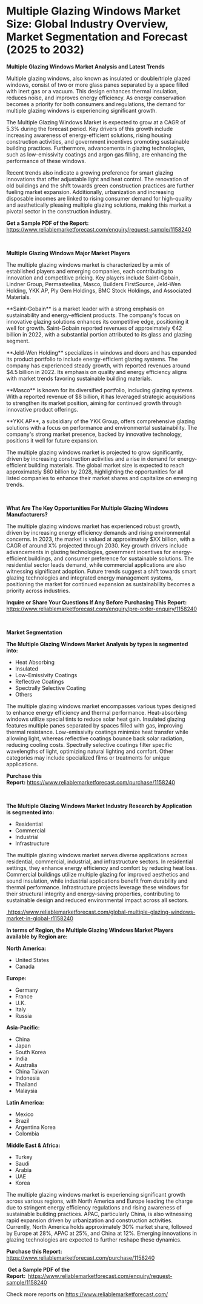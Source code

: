 <p><h1>Multiple Glazing Windows Market Size: Global Industry Overview, Market Segmentation and Forecast (2025 to 2032)</h1></p><p><strong>Multiple Glazing Windows Market Analysis and Latest Trends</strong></p>
<p><p>Multiple glazing windows, also known as insulated or double/triple glazed windows, consist of two or more glass panes separated by a space filled with inert gas or a vacuum. This design enhances thermal insulation, reduces noise, and improves energy efficiency. As energy conservation becomes a priority for both consumers and regulations, the demand for multiple glazing windows is experiencing significant growth.</p><p>The Multiple Glazing Windows Market is expected to grow at a CAGR of 5.3% during the forecast period. Key drivers of this growth include increasing awareness of energy-efficient solutions, rising housing construction activities, and government incentives promoting sustainable building practices. Furthermore, advancements in glazing technologies, such as low-emissivity coatings and argon gas filling, are enhancing the performance of these windows.</p><p>Recent trends also indicate a growing preference for smart glazing innovations that offer adjustable light and heat control. The renovation of old buildings and the shift towards green construction practices are further fueling market expansion. Additionally, urbanization and increasing disposable incomes are linked to rising consumer demand for high-quality and aesthetically pleasing multiple glazing solutions, making this market a pivotal sector in the construction industry.</p></p>
<p><strong>Get a Sample PDF of the Report:&nbsp;</strong> <a href="https://www.reliablemarketforecast.com/enquiry/request-sample/1158240?utm_campaign=3174&utm_medium=2&utm_source=Github&utm_content=ia&utm_term=21032025&utm_id=multiple-glazing-windows">https://www.reliablemarketforecast.com/enquiry/request-sample/1158240</a></p>
<p>&nbsp;</p>
<p><strong>Multiple Glazing Windows Major Market Players</strong></p>
<p><p>The multiple glazing windows market is characterized by a mix of established players and emerging companies, each contributing to innovation and competitive pricing. Key players include Saint-Gobain, Lindner Group, Permasteelisa, Masco, Builders FirstSource, Jeld-Wen Holding, YKK AP, Ply Gem Holdings, BMC Stock Holdings, and Associated Materials.</p><p>**Saint-Gobain** is a market leader with a strong emphasis on sustainability and energy-efficient products. The company's focus on innovative glazing solutions enhances its competitive edge, positioning it well for growth. Saint-Gobain reported revenues of approximately €42 billion in 2022, with a substantial portion attributed to its glass and glazing segment.</p><p>**Jeld-Wen Holding** specializes in windows and doors and has expanded its product portfolio to include energy-efficient glazing systems. The company has experienced steady growth, with reported revenues around $4.5 billion in 2022. Its emphasis on quality and energy efficiency aligns with market trends favoring sustainable building materials.</p><p>**Masco** is known for its diversified portfolio, including glazing systems. With a reported revenue of $8 billion, it has leveraged strategic acquisitions to strengthen its market position, aiming for continued growth through innovative product offerings.</p><p>**YKK AP**, a subsidiary of the YKK Group, offers comprehensive glazing solutions with a focus on performance and environmental sustainability. The company's strong market presence, backed by innovative technology, positions it well for future expansion.</p><p>The multiple glazing windows market is projected to grow significantly, driven by increasing construction activities and a rise in demand for energy-efficient building materials. The global market size is expected to reach approximately $60 billion by 2028, highlighting the opportunities for all listed companies to enhance their market shares and capitalize on emerging trends.</p></p>
<p>&nbsp;</p>
<p><strong>What Are The Key Opportunities For Multiple Glazing Windows Manufacturers?</strong></p>
<p><p>The multiple glazing windows market has experienced robust growth, driven by increasing energy efficiency demands and rising environmental concerns. In 2023, the market is valued at approximately $XX billion, with a CAGR of around X% projected through 2030. Key growth drivers include advancements in glazing technologies, government incentives for energy-efficient buildings, and consumer preference for sustainable solutions. The residential sector leads demand, while commercial applications are also witnessing significant adoption. Future trends suggest a shift towards smart glazing technologies and integrated energy management systems, positioning the market for continued expansion as sustainability becomes a priority across industries.</p></p>
<p><strong>Inquire or Share Your Questions If Any Before Purchasing This Report:</strong> <a href="https://www.reliablemarketforecast.com/enquiry/pre-order-enquiry/1158240?utm_campaign=3174&utm_medium=2&utm_source=Github&utm_content=ia&utm_term=21032025&utm_id=multiple-glazing-windows">https://www.reliablemarketforecast.com/enquiry/pre-order-enquiry/1158240</a></p>
<p>&nbsp;</p>
<p><strong>Market Segmentation</strong></p>
<p><strong>The Multiple Glazing Windows Market Analysis by types is segmented into:</strong></p>
<p><ul><li>Heat Absorbing</li><li>Insulated</li><li>Low-Emissivity Coatings</li><li>Reflective Coatings</li><li>Spectrally Selective Coating</li><li>Others</li></ul></p>
<p><p>The multiple glazing windows market encompasses various types designed to enhance energy efficiency and thermal performance. Heat-absorbing windows utilize special tints to reduce solar heat gain. Insulated glazing features multiple panes separated by spaces filled with gas, improving thermal resistance. Low-emissivity coatings minimize heat transfer while allowing light, whereas reflective coatings bounce back solar radiation, reducing cooling costs. Spectrally selective coatings filter specific wavelengths of light, optimizing natural lighting and comfort. Other categories may include specialized films or treatments for unique applications.</p></p>
<p><strong>Purchase this Report:&nbsp;</strong><a href="https://www.reliablemarketforecast.com/purchase/1158240?utm_campaign=3174&utm_medium=2&utm_source=Github&utm_content=ia&utm_term=21032025&utm_id=multiple-glazing-windows">https://www.reliablemarketforecast.com/purchase/1158240</a></p>
<p>&nbsp;</p>
<p><strong>The Multiple Glazing Windows Market Industry Research by Application is segmented into:</strong></p>
<p><ul><li>Residential</li><li>Commercial</li><li>Industrial</li><li>Infrastructure</li></ul></p>
<p><p>The multiple glazing windows market serves diverse applications across residential, commercial, industrial, and infrastructure sectors. In residential settings, they enhance energy efficiency and comfort by reducing heat loss. Commercial buildings utilize multiple glazing for improved aesthetics and sound insulation, while industrial applications benefit from durability and thermal performance. Infrastructure projects leverage these windows for their structural integrity and energy-saving properties, contributing to sustainable design and reduced environmental impact across all sectors.</p></p>
<p><a href="https://www.reliablemarketforecast.com/global-multiple-glazing-windows-market-in-global-r1158240?utm_campaign=3174&utm_medium=2&utm_source=Github&utm_content=ia&utm_term=21032025&utm_id=multiple-glazing-windows">&nbsp;https://www.reliablemarketforecast.com/global-multiple-glazing-windows-market-in-global-r1158240</a></p>
<p><strong>In terms of Region, the Multiple Glazing Windows Market Players available by Region are:</strong></p>
<p>
    <p> <strong> North America: </strong>
        <ul>
            <li>United States</li>
            <li>Canada</li>
        </ul>
        </p> 
    <p> <strong> Europe: </strong>
        <ul>
            <li>Germany</li>
            <li>France</li>
            <li>U.K.</li>
            <li>Italy</li>
            <li>Russia</li>
        </ul>
        </p> 
    <p> <strong> Asia-Pacific: </strong>
        <ul>
            <li>China</li>
            <li>Japan</li>
            <li>South Korea</li>
            <li>India</li>
            <li>Australia</li>
            <li>China Taiwan</li>
            <li>Indonesia</li>
            <li>Thailand</li>
            <li>Malaysia</li>
        </ul>
        </p> 
    <p> <strong> Latin America: </strong>
        <ul>
            <li>Mexico</li>
            <li>Brazil</li>
            <li>Argentina Korea</li>
            <li>Colombia</li>
        </ul>
        </p> 
    <p> <strong> Middle East & Africa: </strong>
        <ul>
            <li>Turkey</li>
            <li>Saudi</li>
            <li>Arabia</li>
            <li>UAE</li>
            <li>Korea</li>
        </ul>
    </p>
    </p>
<p><p>The multiple glazing windows market is experiencing significant growth across various regions, with North America and Europe leading the charge due to stringent energy efficiency regulations and rising awareness of sustainable building practices. APAC, particularly China, is also witnessing rapid expansion driven by urbanization and construction activities. Currently, North America holds approximately 30% market share, followed by Europe at 28%, APAC at 25%, and China at 12%. Emerging innovations in glazing technologies are expected to further reshape these dynamics.</p></p>
<p><strong>Purchase this Report: </strong><a href="https://www.reliablemarketforecast.com/purchase/1158240?utm_campaign=3174&utm_medium=2&utm_source=Github&utm_content=ia&utm_term=21032025&utm_id=multiple-glazing-windows">https://www.reliablemarketforecast.com/purchase/1158240</a></p>
<p>&nbsp;<strong>Get a Sample PDF of the Report:&nbsp;&nbsp;</strong><a href="https://www.reliablemarketforecast.com/enquiry/request-sample/1158240?utm_campaign=3174&utm_medium=2&utm_source=Github&utm_content=ia&utm_term=21032025&utm_id=multiple-glazing-windows">https://www.reliablemarketforecast.com/enquiry/request-sample/1158240</a></p>
<p><strong></strong></p>
<p>Check more reports on <a href="https://www.reliablemarketforecast.com/?utm_campaign=3174&utm_medium=2&utm_source=Github&utm_content=ia&utm_term=21032025&utm_id=multiple-glazing-windows">https://www.reliablemarketforecast.com/</a></p>